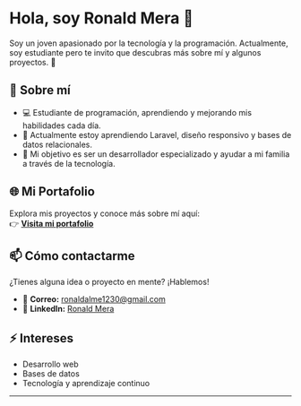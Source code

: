 # Hola, soy Ronald Mera 👋

Soy un joven apasionado por la tecnología y la programación. Actualmente, soy estudiante pero te invito que descubras más sobre mí y algunos proyectos. 🚀

## 🌟 Sobre mí
- 💻 Estudiante de programación, aprendiendo y mejorando mis habilidades cada día.
- 🌱 Actualmente estoy aprendiendo Laravel, diseño responsivo y bases de datos relacionales.
- 🎯 Mi objetivo es ser un desarrollador especializado y ayudar a mi familia a través de la tecnología.

## 🌐 Mi Portafolio
Explora mis proyectos y conoce más sobre mí aquí:  
👉 **[Visita mi portafolio](https://ronaldmera.github.io/MiPortafoliov2/)**

## 📫 Cómo contactarme
¿Tienes alguna idea o proyecto en mente? ¡Hablemos!  
- 📧 **Correo:** [ronaldalme1230@gmail.com](mailto:ronaldalme1230@gmail.com)  
- 💼 **LinkedIn:** [Ronald Mera](https://www.linkedin.com/in/ronald-mera-330683315)  

## ⚡ Intereses
- Desarrollo web
- Bases de datos
- Tecnología y aprendizaje continuo

---

